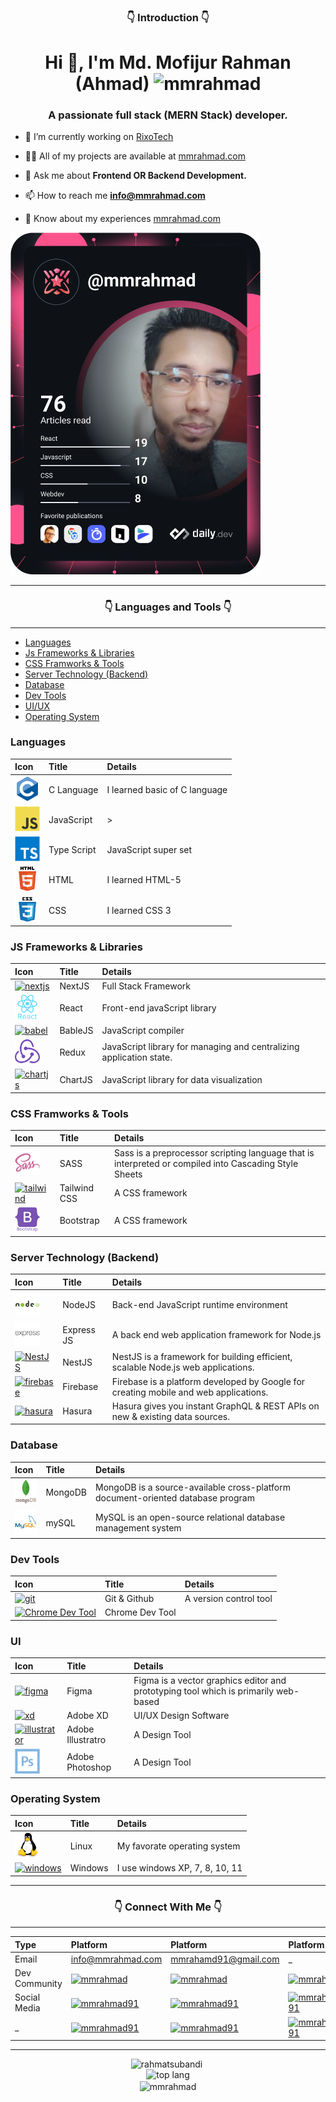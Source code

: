 <h3 align="center"> 👇 Introduction 👇</h3>

<h1 align="center"> Hi 👋, I'm Md. Mofijur Rahman (Ahmad) <span><img src="https://komarev.com/ghpvc/?username=mmrahmad&label=Profile%20views&color=0e75b6&style=flat" alt="mmrahmad" /></span></h1>
<h3 align="center">A passionate full stack (MERN Stack) developer.</h3>



- 🔭 I’m currently working on [RixoTech](http://rixotech.com)

- 👨‍💻 All of my projects are available at [mmrahmad.com](https://mmrahmad.com)

- 💬 Ask me about **Frontend OR Backend Development.**

- 📫 How to reach me **info@mmrahmad.com**

- 📄 Know about my experiences [mmrahmad.com](https://mmrahmad.com)



<a href="https://app.daily.dev/mmrahmad"><img src="https://github.com/mmrahmad/mmrahmad/blob/main/devcard.svg" width="400" alt="Chris Bongers's Dev Card"/></a>

---

<h3 align="center"> 👇 Languages and Tools 👇</h3>

---

* [Languages](#languages)
* [Js Frameworks & Libraries](#js)
* [CSS Framworks & Tools](#css)
* [Server Technology (Backend)](#server)
* [Database](#database)
* [Dev Tools](#devtools)
* [UI/UX](#ui)
* [Operating System](#os)

<h3 id="languages">Languages</h3>

| Icon | Title | Details |
| :--- | :--- | :--- |
| <a href="https://www.cprogramming.com/" target="_blank"> <img src="https://raw.githubusercontent.com/devicons/devicon/master/icons/c/c-original.svg" alt="c" width="40" height="40"/> </a> | C Language | I learned basic of C language |
| <a href="https://developer.mozilla.org/en-US/docs/Web/JavaScript" target="_blank"> <img src="https://raw.githubusercontent.com/devicons/devicon/master/icons/javascript/javascript-original.svg" alt="javascript" width="40" height="40"/> </a> | JavaScript | > |
| <a href="https://www.typescriptlang.org/" target="_blank"> <img src="https://raw.githubusercontent.com/devicons/devicon/master/icons/typescript/typescript-original.svg" alt="typescript" width="40" height="40"/> </a> | Type Script | JavaScript super set |
| <a href="https://www.w3.org/html/" target="_blank"> <img src="https://raw.githubusercontent.com/devicons/devicon/master/icons/html5/html5-original-wordmark.svg" alt="html5" width="40" height="40"/> </a> | HTML | I learned HTML-5 |
| <a href="https://www.w3schools.com/css/" target="_blank"> <img src="https://raw.githubusercontent.com/devicons/devicon/master/icons/css3/css3-original-wordmark.svg" alt="css3" width="40" height="40"/> </a> | CSS | I learned CSS 3 |

<h3 id="js">JS Frameworks & Libraries</h3>

| Icon | Title | Details |
| :--- | :--- | :--- |
| <a href="https://nextjs.org/" target="_blank"> <img src="https://cdn.worldvectorlogo.com/logos/nextjs-3.svg" alt="nextjs" width="40" height="40"/> </a> | NextJS | Full Stack Framework |
| <a href="https://reactjs.org/" target="_blank"> <img src="https://raw.githubusercontent.com/devicons/devicon/master/icons/react/react-original-wordmark.svg" alt="react" width="40" height="40"/> </a> | React | Front-end javaScript library |
| <a href="https://babeljs.io/" target="_blank"> <img src="https://www.vectorlogo.zone/logos/babeljs/babeljs-icon.svg" alt="babel" width="40" height="40"/> </a> | BableJS | JavaScript compiler |
| <a href="https://redux.js.org" target="_blank"> <img src="https://raw.githubusercontent.com/devicons/devicon/master/icons/redux/redux-original.svg" alt="redux" width="40" height="40"/> </a> | Redux |  JavaScript library for managing and centralizing application state. |
| <a href="https://www.chartjs.org" target="_blank"> <img src="https://www.chartjs.org/media/logo-title.svg" alt="chartjs" width="40" height="40"/> </a> | ChartJS | JavaScript library for data visualization |
  
<h3 id="css">CSS Framworks & Tools</h3>

| Icon | Title | Details |
| :--- | :--- | :--- |
| <a href="https://sass-lang.com" target="_blank"> <img src="https://raw.githubusercontent.com/devicons/devicon/master/icons/sass/sass-original.svg" alt="sass" width="40" height="40"/> </a> | SASS | Sass is a preprocessor scripting language that is interpreted or compiled into Cascading Style Sheets |
| <a href="https://tailwindcss.com/" target="_blank"> <img src="https://www.vectorlogo.zone/logos/tailwindcss/tailwindcss-icon.svg" alt="tailwind" width="40" height="40"/> </a> | Tailwind CSS | A CSS framework |
| <a href="https://getbootstrap.com" target="_blank"> <img src="https://raw.githubusercontent.com/devicons/devicon/master/icons/bootstrap/bootstrap-plain-wordmark.svg" alt="bootstrap" width="40" height="40"/> </a> | Bootstrap |A CSS framework |

<h3 id="server">Server Technology (Backend)</h3>

| Icon | Title | Details |
| :--- | :--- | :--- |
| <a href="https://nodejs.org" target="_blank"> <img src="https://raw.githubusercontent.com/devicons/devicon/master/icons/nodejs/nodejs-original-wordmark.svg" alt="nodejs" width="40" height="40"/> </a> | NodeJS | Back-end JavaScript runtime environment |
| <a href="https://expressjs.com" target="_blank"> <img src="https://raw.githubusercontent.com/devicons/devicon/master/icons/express/express-original-wordmark.svg" alt="express" width="40" height="40"/> </a> | Express JS | A back end web application framework for Node.js |
| <a href="https://nestjs.com/" target="_blank"> <img src="https://www.vectorlogo.zone/logos/nestjs/nestjs-icon.svg" alt="NestJS" width="40" height="40"/> </a> | NestJS | NestJS is a framework for building efficient, scalable Node.js web applications. |
| <a href="https://firebase.google.com/" target="_blank"> <img src="https://www.vectorlogo.zone/logos/firebase/firebase-icon.svg" alt="firebase" width="40" height="40"/> </a> | Firebase | Firebase is a platform developed by Google for creating mobile and web applications. |
| <a href="https://hasura.io/" target="_blank"> <img src="https://www.vectorlogo.zone/logos/hasuraio/hasuraio-icon.svg" alt="hasura" width="40" height="40"/> </a> | Hasura | Hasura gives you instant GraphQL & REST APIs on new & existing data sources. |

<h3 id="database">Database</h3>

| Icon | Title | Details |
| :--- | :--- | :--- |
| <a href="https://www.mongodb.com/" target="_blank"> <img src="https://raw.githubusercontent.com/devicons/devicon/master/icons/mongodb/mongodb-original-wordmark.svg" alt="mongodb" width="40" height="40"/> </a> | MongoDB | MongoDB is a source-available cross-platform document-oriented database program |
|  <a href="https://www.mysql.com/" target="_blank"> <img src="https://raw.githubusercontent.com/devicons/devicon/master/icons/mysql/mysql-original-wordmark.svg" alt="mysql" width="40" height="40"/> </a> | mySQL | MySQL is an open-source relational database management system |

<h3 id="devtools">Dev Tools</h3>

| Icon | Title | Details |
| :--- | :--- | :--- |
| <a href="https://git-scm.com/" target="_blank"> <img src="https://www.vectorlogo.zone/logos/git-scm/git-scm-icon.svg" alt="git" width="40" height="40"/> </a> | Git & Github | A version control tool |
| <a href="https://developer.chrome.com/docs/devtools/" target="_blank"> <img src="https://www.vectorlogo.zone/logos/google_chrome/google_chrome-icon.svg" alt="Chrome Dev Tool" width="40" height="40"/> </a> | Chrome Dev Tool |  |

<h3 id="ui">UI</h3>

| Icon | Title | Details |
| :--- | :--- | :--- |
| <a href="https://www.figma.com/" target="_blank"> <img src="https://www.vectorlogo.zone/logos/figma/figma-icon.svg" alt="figma" width="40" height="40"/> </a> | Figma | Figma is a vector graphics editor and prototyping tool which is primarily web-based |
| <a href="https://www.adobe.com/products/xd.html" target="_blank"> <img src="https://cdn.worldvectorlogo.com/logos/adobe-xd.svg" alt="xd" width="40" height="40"/> </a> | Adobe XD | UI/UX Design Software |
| <a href="https://www.adobe.com/in/products/illustrator.html" target="_blank"> <img src="https://www.vectorlogo.zone/logos/adobe_illustrator/adobe_illustrator-icon.svg" alt="illustrator" width="40" height="40"/> </a> | Adobe Illustratro | A Design Tool |
| <a href="https://www.photoshop.com/en" target="_blank"> <img src="https://raw.githubusercontent.com/devicons/devicon/master/icons/photoshop/photoshop-line.svg" alt="photoshop" width="40" height="40"/> </a> | Adobe Photoshop | A Design Tool |

<h3 id="os">Operating System</h3>

| Icon | Title | Details |
| :--- | :--- | :--- |
| <a href="https://www.linux.org/" target="_blank"> <img src="https://raw.githubusercontent.com/devicons/devicon/master/icons/linux/linux-original.svg" alt="linux" width="40" height="40"/> </a> | Linux | My favorate operating system |
| <a href="https://www.linux.org/" target="_blank"> <img src="https://img.icons8.com/color/50/000000/windows-10.png" alt="windows" width="40" height="40"/> </a> | Windows | I use windows XP, 7, 8, 10, 11 | 


---

<h3 align="center"> 👇 Connect With Me 👇</h3>

---

| Type | Platform | Platform | Platform |
| :--- | :------- | :------- | :------- |
| Email | [info@mmrahmad.com](mailto:info@mmrmahmad.com) | [mmrahamd91@gmail.com](mailto:mmrahmad91@gmail.com) | _ |
| Dev Community | <a href="https://stackoverflow.com/users/mmrahmad" target="blank"><img align="center" src="https://raw.githubusercontent.com/rahuldkjain/github-profile-readme-generator/master/src/images/icons/Social/stack-overflow.svg" alt="mmrahmad" height="30" width="40" /></a> | <a href="https://dev.to/mmrahmad" target="blank"><img align="center" src="https://cdn.jsdelivr.net/npm/simple-icons@3.0.1/icons/dev-dot-to.svg" alt="mmrahmad" height="30" width="40" /></a> | <a href="https://codesandbox.com/mmrahmad" target="blank"><img align="center" src="https://cdn.jsdelivr.net/npm/simple-icons@3.0.1/icons/codesandbox.svg" alt="mmrahmad" height="30" width="40" /></a> |
| Social Media | <a href="https://twitter.com/mmrahmad91" target="blank"><img align="center" src="https://raw.githubusercontent.com/rahuldkjain/github-profile-readme-generator/master/src/images/icons/Social/twitter.svg" alt="mmrahmad91" height="30" width="40" /></a> | <a href="https://linkedin.com/in/mmrahmad91" target="blank"><img align="center" src="https://raw.githubusercontent.com/rahuldkjain/github-profile-readme-generator/master/src/images/icons/Social/linked-in-alt.svg" alt="mmrahmad91" height="30" width="40" /></a> | <a href="https://instagram.com/mmrahmad91" target="blank"><img align="center" src="https://raw.githubusercontent.com/rahuldkjain/github-profile-readme-generator/master/src/images/icons/Social/instagram.svg" alt="mmrahmad91" height="30" width="40" /></a> |
| _ | <a href="https://fb.com/mmrahmad91" target="blank"><img align="center" src="https://raw.githubusercontent.com/rahuldkjain/github-profile-readme-generator/master/src/images/icons/Social/facebook.svg" alt="mmrahmad91" height="30" width="40" /></a> | <a href="https://dribbble.com/mmrahmad91" target="blank"><img align="center" src="https://raw.githubusercontent.com/rahuldkjain/github-profile-readme-generator/master/src/images/icons/Social/dribbble.svg" alt="mmrahmad91" height="30" width="40" /></a> | <a href="https://www.behance.net/mmrahmad91" target="blank"><img align="center" src="https://raw.githubusercontent.com/rahuldkjain/github-profile-readme-generator/master/src/images/icons/Social/behance.svg" alt="mmrahmad91" height="30" width="40" /></a> |

---

<p align="center">
  <img src="https://github-readme-stats.vercel.app/api?username=mmrahmad&show_icons=true&theme=gotham" alt="rahmatsubandi" />&nbsp;
  <br />
  <img src="https://github-readme-stats.vercel.app/api/top-langs/?username=mmrahmad&layout=compact&theme=gotham" alt="top lang" />
  <br />
  <img align="center" src="https://github-readme-streak-stats.herokuapp.com/?user=mmrahmad&" alt="mmrahmad" />
</p>


